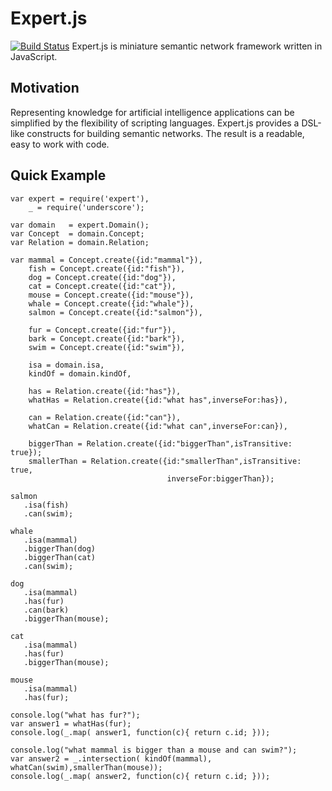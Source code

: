 Expert.js
=========
[![Build Status](https://travis-ci.org/L3V3L9/expert.png)](https://travis-ci.org/L3V3L9/expert)
Expert.js is miniature semantic network framework written in JavaScript.

Motivation
----------
Representing knowledge for artificial intelligence applications can be simplified
by the flexibility of scripting languages. Expert.js provides a DSL-like constructs 
for building semantic networks. The result is a readable, easy to work with code.

Quick Example
-------------
```
var expert = require('expert'),
    _ = require('underscore');

var domain   = expert.Domain();
var Concept  = domain.Concept;
var Relation = domain.Relation;

var mammal = Concept.create({id:"mammal"}),
    fish = Concept.create({id:"fish"}),
    dog = Concept.create({id:"dog"}),
    cat = Concept.create({id:"cat"}),
    mouse = Concept.create({id:"mouse"}),
    whale = Concept.create({id:"whale"}),
    salmon = Concept.create({id:"salmon"}),

    fur = Concept.create({id:"fur"}),
    bark = Concept.create({id:"bark"}),
    swim = Concept.create({id:"swim"}),

    isa = domain.isa,
    kindOf = domain.kindOf,

    has = Relation.create({id:"has"}),
    whatHas = Relation.create({id:"what has",inverseFor:has}),

    can = Relation.create({id:"can"}),
    whatCan = Relation.create({id:"what can",inverseFor:can}),

    biggerThan = Relation.create({id:"biggerThan",isTransitive: true});
    smallerThan = Relation.create({id:"smallerThan",isTransitive: true, 
                                   inverseFor:biggerThan});

salmon
   .isa(fish)
   .can(swim);

whale
   .isa(mammal)
   .biggerThan(dog)
   .biggerThan(cat)
   .can(swim);

dog
   .isa(mammal)
   .has(fur)
   .can(bark)
   .biggerThan(mouse);

cat
   .isa(mammal)
   .has(fur)
   .biggerThan(mouse);

mouse
   .isa(mammal)
   .has(fur);

console.log("what has fur?");
var answer1 = whatHas(fur);
console.log(_.map( answer1, function(c){ return c.id; }));

console.log("what mammal is bigger than a mouse and can swim?");
var answer2 = _.intersection( kindOf(mammal), whatCan(swim),smallerThan(mouse));
console.log(_.map( answer2, function(c){ return c.id; }));

```

